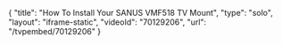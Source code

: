 {
    "title": "How To Install Your SANUS VMF518 TV Mount",
    "type": "solo",
    "layout": "iframe-static",
    "videoId": "70129206",
    "url": "\/tvpembed\/70129206"
}